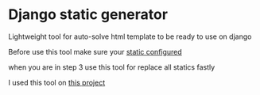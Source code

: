# Django static generator
Lightweight tool for auto-solve html template to be ready to use on django

Before use this tool make sure your [static configured](https://docs.djangoproject.com/en/4.1/howto/static-files/)

when you are in step 3 use this tool for replace all statics fastly

I used this tool on [this project](https://github.com/M97Chahboun/dj_html_template)
